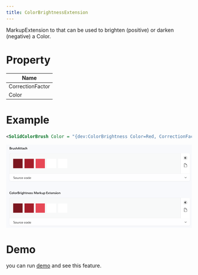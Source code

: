```yaml
---
title: ColorBrightnessExtension
---
```


MarkupExtension to that can be used to brighten (positive) or darken (negative) a Color.

# Property

|Name|
|-|
|CorrectionFactor|
|Color|

# Example

```xml
<SolidColorBrush Color = "{dev:ColorBrightness Color=Red, CorrectionFactor=-0.3}" />
```

![DevWinUI](https://raw.githubusercontent.com/ghost1372/DevWinUI-Resources/refs/heads/main/DevWinUI-Docs/ColorBrightness.png)

# Demo
you can run [demo](https://github.com/Ghost1372/DevWinUI) and see this feature.
